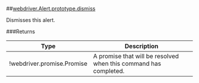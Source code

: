 ##[webdriver.Alert.prototype.dismiss](https://code.google.com/p/selenium/source/browse/javascript/webdriver/webdriver.js#2024)

Dismisses this alert.






###Returns

Type | Description
--- | ---
!webdriver.promise.Promise | A promise that will be resolved when this command has completed.

